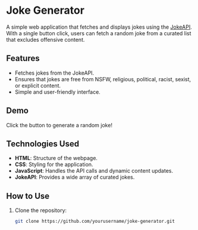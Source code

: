 # Joke Generator

A simple web application that fetches and displays jokes using the [JokeAPI](https://v2.jokeapi.dev/). With a single button click, users can fetch a random joke from a curated list that excludes offensive content.

## Features
- Fetches jokes from the JokeAPI.
- Ensures that jokes are free from NSFW, religious, political, racist, sexist, or explicit content.
- Simple and user-friendly interface.

## Demo
Click the button to generate a random joke!

## Technologies Used
- **HTML**: Structure of the webpage.
- **CSS**: Styling for the application.
- **JavaScript**: Handles the API calls and dynamic content updates.
- **JokeAPI**: Provides a wide array of curated jokes.

## How to Use
1. Clone the repository:
   ```bash
   git clone https://github.com/yourusername/joke-generator.git
